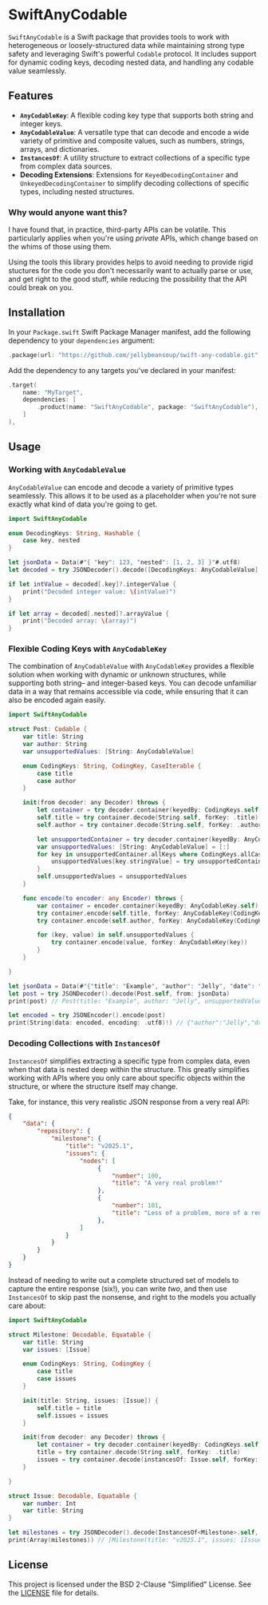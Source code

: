 # SwiftAnyCodable

`SwiftAnyCodable` is a Swift package that provides tools to work with heterogeneous or loosely-structured data while maintaining strong type safety and leveraging Swift's powerful `Codable` protocol. It includes support for dynamic coding keys, decoding nested data, and handling any codable value seamlessly.

## Features

- **`AnyCodableKey`**: A flexible coding key type that supports both string and integer keys.
- **`AnyCodableValue`**: A versatile type that can decode and encode a wide variety of primitive and composite values, such as numbers, strings, arrays, and dictionaries.
- **`InstancesOf`**: A utility structure to extract collections of a specific type from complex data sources.
- **Decoding Extensions**: Extensions for `KeyedDecodingContainer` and `UnkeyedDecodingContainer` to simplify decoding collections of specific types, including nested structures.

### Why would anyone want this?

I have found that, in practice, third-party APIs can be volatile. This particularly applies when you're using _private_ APIs, which change based on the whims of those using them.

Using the tools this library provides helps to avoid needing to provide rigid stuctures for the code you don't necessarily want to actually parse or use, and get right to the good stuff, while reducing the possibility that the API could break on you.

## Installation

In your `Package.swift` Swift Package Manager manifest, add the following dependency to your `dependencies` argument:

```swift
.package(url: "https://github.com/jellybeansoup/swift-any-codable.git", from: "1.0.0"),
```

Add the dependency to any targets you've declared in your manifest:

```swift
.target(
    name: "MyTarget",
    dependencies: [
        .product(name: "SwiftAnyCodable", package: "SwiftAnyCodable"),
    ]
),
```

## Usage

### Working with `AnyCodableValue`

`AnyCodableValue` can encode and decode a variety of primitive types seamlessly. This allows it to be used as a placeholder when you're not sure exactly what kind of data you're going to get.

```swift
import SwiftAnyCodable

enum DecodingKeys: String, Hashable {
    case key, nested
}

let jsonData = Data(#"{ "key": 123, "nested": [1, 2, 3] }"#.utf8)
let decoded = try JSONDecoder().decode([DecodingKeys: AnyCodableValue].self, from: jsonData)

if let intValue = decoded[.key]?.integerValue {
    print("Decoded integer value: \(intValue)")
}

if let array = decoded[.nested]?.arrayValue {
    print("Decoded array: \(array)")
}
```

### Flexible Coding Keys with `AnyCodableKey`

The combination of `AnyCodableValue` with `AnyCodableKey` provides a flexible solution when working with dynamic or unknown structures, while supporting both string– and integer-based keys. You can decode unfamiliar data in a way that remains accessible via code, while ensuring that it can also be encoded again easily.

```swift
import SwiftAnyCodable

struct Post: Codable {
    var title: String
    var author: String
    var unsupportedValues: [String: AnyCodableValue]

    enum CodingKeys: String, CodingKey, CaseIterable {
        case title
        case author
    }

    init(from decoder: any Decoder) throws {
        let container = try decoder.container(keyedBy: CodingKeys.self)
        self.title = try container.decode(String.self, forKey: .title)
        self.author = try container.decode(String.self, forKey: .author)

        let unsupportedContainer = try decoder.container(keyedBy: AnyCodableKey.self)
        var unsupportedValues: [String: AnyCodableValue] = [:]
        for key in unsupportedContainer.allKeys where CodingKeys.allCases.map(AnyCodableKey.init).contains(key) == false {
            unsupportedValues[key.stringValue] = try unsupportedContainer.decode(AnyCodableValue.self, forKey: key)
        }
        self.unsupportedValues = unsupportedValues
    }

    func encode(to encoder: any Encoder) throws {
        var container = encoder.container(keyedBy: AnyCodableKey.self)
        try container.encode(self.title, forKey: AnyCodableKey(CodingKeys.title.rawValue))
        try container.encode(self.author, forKey: AnyCodableKey(CodingKeys.author.rawValue))

        for (key, value) in self.unsupportedValues {
            try container.encode(value, forKey: AnyCodableKey(key))
        }
    }

}

let jsonData = Data(#"{"title": "Example", "author": "Jelly", "date": "2025-01-01T12:34:56Z", "draft": true}"#.utf8)
let post = try JSONDecoder().decode(Post.self, from: jsonData)
print(post) // Post(title: "Example", author: "Jelly", unsupportedValues: ["draft": .bool(true), "date": .string("2025-01-01T12:34:56Z")])

let encoded = try JSONEncoder().encode(post)
print(String(data: encoded, encoding: .utf8)!) // {"author":"Jelly","draft":true,"title":"Example","date":"2025-01-01T12:34:56Z"}
```

### Decoding Collections with `InstancesOf`

`InstancesOf` simplifies extracting a specific type from complex data, even when that data is nested deep within the structure. This greatly simplifies working with APIs where you only care about specific objects within the structure, or where the structure itself may change.

Take, for instance, this very realistic JSON response from a very real API:

```json
{
    "data": {
        "repository": {
            "milestone": {
                "title": "v2025.1",
                "issues": {
                    "nodes": [
                         {
                             "number": 100,
                             "title": "A very real problem!"
                         },
                         {
                             "number": 101,
                             "title": "Less of a problem, more of a request."
                         },
                    ]
                }
            }
        }
    }
}
```

Instead of needing to write out a complete structured set of models to capture the entire response (six!), you can write _two_, and then use `InstancesOf` to skip past the nonsense, and right to the models you actually care about:

```swift
import SwiftAnyCodable

struct Milestone: Decodable, Equatable {
    var title: String
    var issues: [Issue]

    enum CodingKeys: String, CodingKey {
        case title
        case issues
    }

    init(title: String, issues: [Issue]) {
        self.title = title
        self.issues = issues
    }

    init(from decoder: any Decoder) throws {
        let container = try decoder.container(keyedBy: CodingKeys.self)
        title = try container.decode(String.self, forKey: .title)
        issues = try container.decode(instancesOf: Issue.self, forKey: .issues)
    }

}

struct Issue: Decodable, Equatable {
    var number: Int
    var title: String
}

let milestones = try JSONDecoder().decode(InstancesOf<Milestone>.self, from: jsonData)
print(Array(milestones)) // [Milestone(title: "v2025.1", issues: [Issue(number: 100, title: "A very real problem!"), Issue(number: 101, title: "Less of a problem, more of a request.")])]
```

## License

This project is licensed under the BSD 2-Clause "Simplified" License. See the [LICENSE](LICENSE) file for details.
